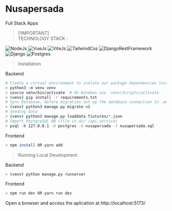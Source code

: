 # Nusapersada
Full Stack Apps

> [!IMPORTANT]\
> TECHNOLOGY STACK :
<p align="left">
  <a><img src="https://img.shields.io/badge/v20.17.0-node-importantyellow?logo=nodedotjs" alt="NodeJs"></a>
  <a><img src="https://img.shields.io/badge/v3.4.29-vue-green?logo=vue" alt="VueJs"></a>
  <a><img src="https://img.shields.io/badge/v5.3.1-vite-blueviolet?logo=vite" alt="ViteJs"></a>
  <a><img src="https://img.shields.io/badge/v3.4.10-tailwind-yellow?logo=tailwindcss" alt="TailwindCss"></a>
  <a><img src="https://img.shields.io/badge/v3.14.0-restframework-red?logo=python" alt="DjangoRestFramework"></a>
  <a><img src="https://img.shields.io/badge/v5.0.3-django-teal?logo=django" alt="Django"></a>
  <a><img src="https://img.shields.io/badge/v16.4-1-postgresql-blue?logo=postgres" alt="Postgres"></a>
</p>

> Installation

Backend
```bash
# Create a virtual environment to isolate our package dependencies locally
> python3 -m venv venv
> source venv/bin/activate  # On Windows use `venv\Scripts\activate`
> (venv) pip install -r requirements.txt
# Sync Database, before migration set up the database connection in .env file
> (venv) python3 manage.py migrate v1
# Seeding data
> (venv) python3 manage.py loaddata fixtures/*.json
# Import PostgreSQL DB (file in dir /api_service)
> psql -h 127.0.0.1 -U postgres -d nusapersada -f nusapersada.sql
```

Frontend
```bash
> npm install OR yarn add
```

> Running Local Development

Backend
```bash
> (venv) python manage.py runserver
```
Frontend
```bash
> npm run dev OR yarn run dev
```

Open a browser and access the aplication at http://localhost:5173/